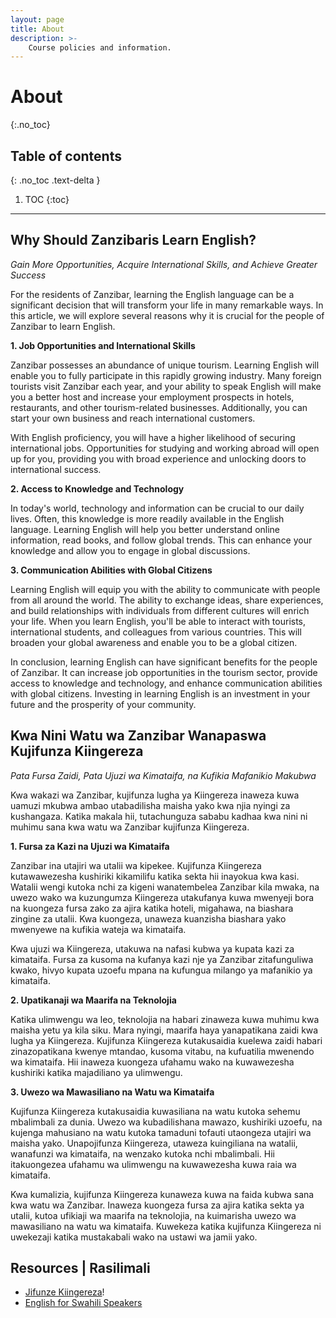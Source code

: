 ```yaml
---
layout: page
title: About
description: >-
    Course policies and information.
---
```


# About
{:.no_toc}

## Table of contents
{: .no_toc .text-delta }

1. TOC
{:toc}

---

## Why Should Zanzibaris Learn English? 

*Gain More Opportunities, Acquire International Skills, and Achieve Greater Success*

For the residents of Zanzibar, learning the English language can be a significant decision that will transform your life in many remarkable ways. In this article, we will explore several reasons why it is crucial for the people of Zanzibar to learn English.

**1. Job Opportunities and International Skills**

Zanzibar possesses an abundance of unique tourism. Learning English will enable you to fully participate in this rapidly growing industry. Many foreign tourists visit Zanzibar each year, and your ability to speak English will make you a better host and increase your employment prospects in hotels, restaurants, and other tourism-related businesses. Additionally, you can start your own business and reach international customers.

With English proficiency, you will have a higher likelihood of securing international jobs. Opportunities for studying and working abroad will open up for you, providing you with broad experience and unlocking doors to international success.

**2. Access to Knowledge and Technology**

In today's world, technology and information can be crucial to our daily lives. Often, this knowledge is more readily available in the English language. Learning English will help you better understand online information, read books, and follow global trends. This can enhance your knowledge and allow you to engage in global discussions.

**3. Communication Abilities with Global Citizens**

Learning English will equip you with the ability to communicate with people from all around the world. The ability to exchange ideas, share experiences, and build relationships with individuals from different cultures will enrich your life. When you learn English, you'll be able to interact with tourists, international students, and colleagues from various countries. This will broaden your global awareness and enable you to be a global citizen.

In conclusion, learning English can have significant benefits for the people of Zanzibar. It can increase job opportunities in the tourism sector, provide access to knowledge and technology, and enhance communication abilities with global citizens. Investing in learning English is an investment in your future and the prosperity of your community.

## Kwa Nini Watu wa Zanzibar Wanapaswa Kujifunza Kiingereza

*Pata Fursa Zaidi, Pata Ujuzi wa Kimataifa, na Kufikia Mafanikio Makubwa*

Kwa wakazi wa Zanzibar, kujifunza lugha ya Kiingereza inaweza kuwa uamuzi mkubwa ambao utabadilisha maisha yako kwa njia nyingi za kushangaza. Katika makala hii, tutachunguza sababu kadhaa kwa nini ni muhimu sana kwa watu wa Zanzibar kujifunza Kiingereza.

**1. Fursa za Kazi na Ujuzi wa Kimataifa**

Zanzibar ina utajiri wa utalii wa kipekee. Kujifunza Kiingereza kutawawezesha kushiriki kikamilifu katika sekta hii inayokua kwa kasi. Watalii wengi kutoka nchi za kigeni wanatembelea Zanzibar kila mwaka, na uwezo wako wa kuzungumza Kiingereza utakufanya kuwa mwenyeji bora na kuongeza fursa zako za ajira katika hoteli, migahawa, na biashara zingine za utalii. Kwa kuongeza, unaweza kuanzisha biashara yako mwenyewe na kufikia wateja wa kimataifa.

Kwa ujuzi wa Kiingereza, utakuwa na nafasi kubwa ya kupata kazi za kimataifa. Fursa za kusoma na kufanya kazi nje ya Zanzibar zitafunguliwa kwako, hivyo kupata uzoefu mpana na kufungua milango ya mafanikio ya kimataifa.

**2. Upatikanaji wa Maarifa na Teknolojia**

Katika ulimwengu wa leo, teknolojia na habari zinaweza kuwa muhimu kwa maisha yetu ya kila siku. Mara nyingi, maarifa haya yanapatikana zaidi kwa lugha ya Kiingereza. Kujifunza Kiingereza kutakusaidia kuelewa zaidi habari zinazopatikana kwenye mtandao, kusoma vitabu, na kufuatilia mwenendo wa kimataifa. Hii inaweza kuongeza ufahamu wako na kuwawezesha kushiriki katika majadiliano ya ulimwengu.

**3. Uwezo wa Mawasiliano na Watu wa Kimataifa**

Kujifunza Kiingereza kutakusaidia kuwasiliana na watu kutoka sehemu mbalimbali za dunia. Uwezo wa kubadilishana mawazo, kushiriki uzoefu, na kujenga mahusiano na watu kutoka tamaduni tofauti utaongeza utajiri wa maisha yako. Unapojifunza Kiingereza, utaweza kuingiliana na watalii, wanafunzi wa kimataifa, na wenzako kutoka nchi mbalimbali. Hii itakuongezea ufahamu wa ulimwengu na kuwawezesha kuwa raia wa kimataifa.

Kwa kumalizia, kujifunza Kiingereza kunaweza kuwa na faida kubwa sana kwa watu wa Zanzibar. Inaweza kuongeza fursa za ajira katika sekta ya utalii, kutoa ufikiaji wa maarifa na teknolojia, na kuimarisha uwezo wa mawasiliano na watu wa kimataifa. Kuwekeza katika kujifunza Kiingereza ni uwekezaji katika mustakabali wako na ustawi wa jamii yako.

## Resources | Rasilimali
- [Jifunze Kiingereza](https://www.youtube.com/playlist?list=PLCMMRIYgA8Z8wv8aryS3c7dJ574A4vVSP)!
- [English for Swahili Speakers](assets/documents/english-for-swahili-speakers.pdf)


